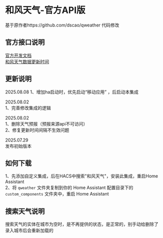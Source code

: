 # 和风天气-官方API版
基于原作者https://github.com/dscao/qweather 代码修改  

## 官方接口说明
[官方开发文档](https://dev.qweather.com/docs/)   
[和风天气数据更新时间](https://dev.qweather.com/docs/resource/glossary/#update-time)  

## 更新说明  
2025.08.08 
1、增加ha启动时，优先启动“移动应用” ，后启动本集成

2025.08.02  
1、完善修改集成的逻辑 

2025.08.02  
1、删除天气预报（预报来源api不可访问）  
2、修复更新时间间隔不生效问题  

2025.07.29  
发布初始版本

## 如何下载
1、先添加自定义集成，后在HACS中搜索"和风天气"，安装此集成，重启Home Assistant  
2、将 `qweather` 文件夹复制到你的 Home Assistant 配置目录下的 `custom_components` 文件夹中，重启 Home Assistant

## 搜索天气说明
搜索天气的实体在城市为空时，是不再提供的状态，是正常的，别手动给删除了
录入城市后会重新加载的
